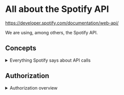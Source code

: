 # All about the Spotify API

https://developer.spotify.com/documentation/web-api/

We are using, among others, the Spotify API.

## Concepts


<details>
<summary>Everything Spotify says about API calls</summary>

### API Call Types
<details>
<summary>Different API call types</summary>

- GET
  - Retrieves a resources
- POST
  - Creates a resource
- PUT
  - Changes and/or replaces resources/collections
- DELETE
  - Deletes resources
</details>

#### Response Codes

<details>
<summary>Each of these should be considered as a possibile response code for any API call.</summary>

- 200
  - OK - Successful request
- 201
  - Created - Request fulfilled. New resource created
- 202
  - Accepted - the request has been accepted for processing, but the processing has not been completed
- 204
  - No Content - Request fulfilled. No content to return
- 304
  - Not modified (conditional request)
- 400
  - bad request
- 401
  - Unauthorized request. The request requires authentication or authorization.
- 403
  - Forbidden request. The server understood it, but will not do it.
- 404
  - Not Found. The requested resource is not found.
- 429
  - **Too Many Requests** - the death knell.
- 500
    - Internal server error. Spotify broke?
- 502
  - Bad Gateway - The server was acting as a gateway or proxy, received invalid response from upstream.
- 503
  - Service unavailable - Spotify broke.
</details>

### Response Errors

<details>
<summary>Different Web API error responses</summary>

- error
  - A high level description of the error
- error_description
  - A more detailed description of the error
</details>

### Regular Error Object

<details>
<summary> Unsuccessful responses return JSON objects containing other information: </summary>

  - status
    - An integer
    - HTTP status code that is also returned in the response header
  - message
    - A string
    - A short description of the cause of the error
</details>

### Conditional Requests
Most API responses contain appropriate cache-control headers set to assist in client-side caching

### Time Stamps
Spotify returns in YYY-MM-DDTHH:MM:SSZ format, 0 offset

### Pagination
As some requests may return extensive information, it may be paginated. These requests support offset and limits as query params

</details>


## Authorization


<details>
<summary>Authorization overview</summary>

- End user
  - The spotify user
- My App
  - Our app
- Server
  - Which hosts the protected resources and provides access to them via the Spotify API

</details>